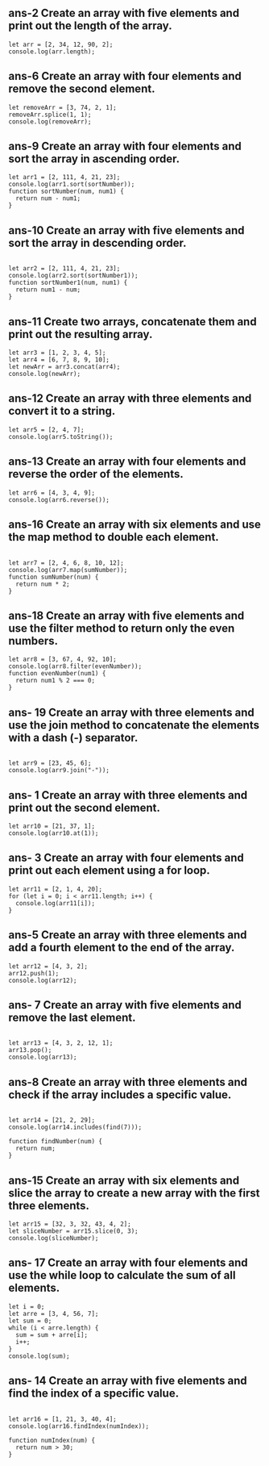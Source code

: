 ## ans-2 Create an array with five elements and print out the length of the array.

```
let arr = [2, 34, 12, 90, 2];
console.log(arr.length);

```

## ans-6 Create an array with four elements and remove the second element.

```
let removeArr = [3, 74, 2, 1];
removeArr.splice(1, 1);
console.log(removeArr);
```

## ans-9 Create an array with four elements and sort the array in ascending order.

```
let arr1 = [2, 111, 4, 21, 23];
console.log(arr1.sort(sortNumber));
function sortNumber(num, num1) {
  return num - num1;
}
```

## ans-10 Create an array with five elements and sort the array in descending order.

```

let arr2 = [2, 111, 4, 21, 23];
console.log(arr2.sort(sortNumber1));
function sortNumber1(num, num1) {
  return num1 - num;
}
```

## ans-11 Create two arrays, concatenate them and print out the resulting array.

```
let arr3 = [1, 2, 3, 4, 5];
let arr4 = [6, 7, 8, 9, 10];
let newArr = arr3.concat(arr4);
console.log(newArr);
```

## ans-12 Create an array with three elements and convert it to a string.

```
let arr5 = [2, 4, 7];
console.log(arr5.toString());

```

## ans-13 Create an array with four elements and reverse the order of the elements.

```
let arr6 = [4, 3, 4, 9];
console.log(arr6.reverse());

```

## ans-16 Create an array with six elements and use the map method to double each element.

```

let arr7 = [2, 4, 6, 8, 10, 12];
console.log(arr7.map(sumNumber));
function sumNumber(num) {
  return num * 2;
}

```

## ans-18 Create an array with five elements and use the filter method to return only the even numbers.

```
let arr8 = [3, 67, 4, 92, 10];
console.log(arr8.filter(evenNumber));
function evenNumber(num1) {
  return num1 % 2 === 0;
}

```

## ans- 19 Create an array with three elements and use the join method to concatenate the elements with a dash (-) separator.

```

let arr9 = [23, 45, 6];
console.log(arr9.join("-"));
```

## ans- 1 Create an array with three elements and print out the second element.

```
let arr10 = [21, 37, 1];
console.log(arr10.at(1));
```

## ans- 3 Create an array with four elements and print out each element using a for loop.

```
let arr11 = [2, 1, 4, 20];
for (let i = 0; i < arr11.length; i++) {
  console.log(arr11[i]);
}
```

## ans-5 Create an array with three elements and add a fourth element to the end of the array.

```
let arr12 = [4, 3, 2];
arr12.push(1);
console.log(arr12);
```

## ans- 7 Create an array with five elements and remove the last element.

```

let arr13 = [4, 3, 2, 12, 1];
arr13.pop();
console.log(arr13);
```

## ans-8 Create an array with three elements and check if the array includes a specific value.

```

let arr14 = [21, 2, 29];
console.log(arr14.includes(find(7)));

function findNumber(num) {
  return num;
}

```

## ans-15 Create an array with six elements and slice the array to create a new array with the first three elements.

```
let arr15 = [32, 3, 32, 43, 4, 2];
let sliceNumber = arr15.slice(0, 3);
console.log(sliceNumber);

```

## ans- 17 Create an array with four elements and use the while loop to calculate the sum of all elements.

```
let i = 0;
let arre = [3, 4, 56, 7];
let sum = 0;
while (i < arre.length) {
  sum = sum + arre[i];
  i++;
}
console.log(sum);
```

## ans- 14 Create an array with five elements and find the index of a specific value.

```

let arr16 = [1, 21, 3, 40, 4];
console.log(arr16.findIndex(numIndex));

function numIndex(num) {
  return num > 30;
}

```

